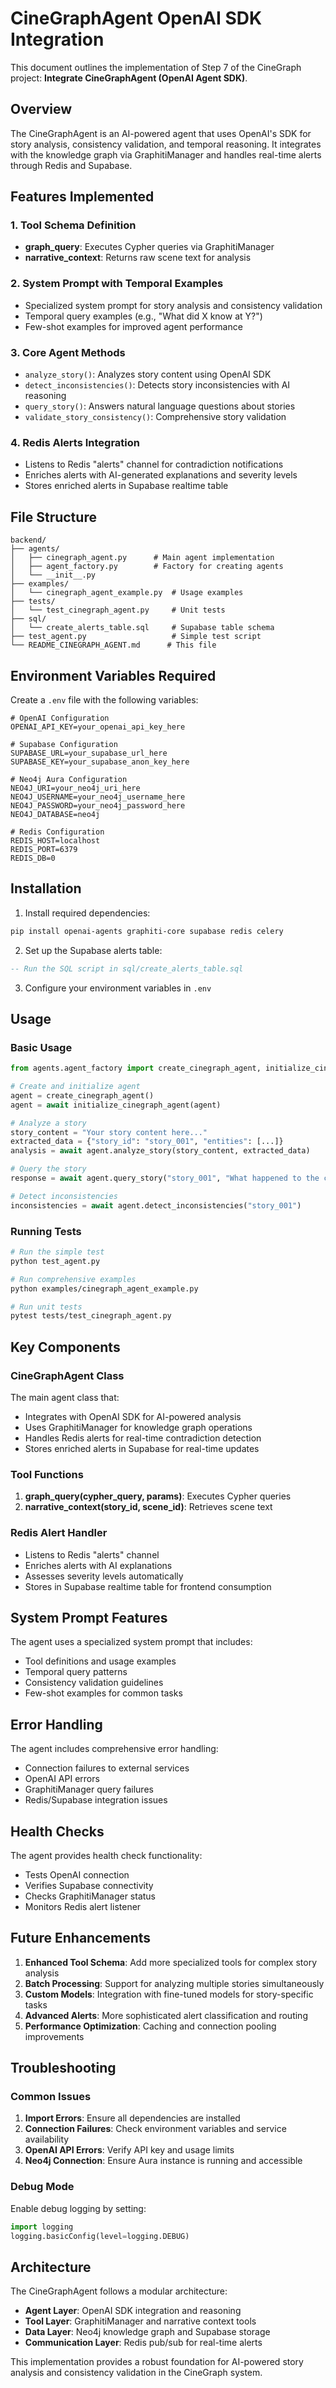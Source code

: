 # CineGraphAgent OpenAI SDK Integration

This document outlines the implementation of Step 7 of the CineGraph project: **Integrate CineGraphAgent (OpenAI Agent SDK)**.

## Overview

The CineGraphAgent is an AI-powered agent that uses OpenAI's SDK for story analysis, consistency validation, and temporal reasoning. It integrates with the knowledge graph via GraphitiManager and handles real-time alerts through Redis and Supabase.

## Features Implemented

### 1. Tool Schema Definition
- **graph_query**: Executes Cypher queries via GraphitiManager
- **narrative_context**: Returns raw scene text for analysis

### 2. System Prompt with Temporal Examples
- Specialized system prompt for story analysis and consistency validation
- Temporal query examples (e.g., "What did X know at Y?")
- Few-shot examples for improved agent performance

### 3. Core Agent Methods
- `analyze_story()`: Analyzes story content using OpenAI SDK
- `detect_inconsistencies()`: Detects story inconsistencies with AI reasoning
- `query_story()`: Answers natural language questions about stories
- `validate_story_consistency()`: Comprehensive story validation

### 4. Redis Alerts Integration
- Listens to Redis "alerts" channel for contradiction notifications
- Enriches alerts with AI-generated explanations and severity levels
- Stores enriched alerts in Supabase realtime table

## File Structure

```
backend/
├── agents/
│   ├── cinegraph_agent.py      # Main agent implementation
│   ├── agent_factory.py        # Factory for creating agents
│   └── __init__.py
├── examples/
│   └── cinegraph_agent_example.py  # Usage examples
├── tests/
│   └── test_cinegraph_agent.py     # Unit tests
├── sql/
│   └── create_alerts_table.sql     # Supabase table schema
├── test_agent.py                   # Simple test script
└── README_CINEGRAPH_AGENT.md      # This file
```

## Environment Variables Required

Create a `.env` file with the following variables:

```env
# OpenAI Configuration
OPENAI_API_KEY=your_openai_api_key_here

# Supabase Configuration
SUPABASE_URL=your_supabase_url_here
SUPABASE_KEY=your_supabase_anon_key_here

# Neo4j Aura Configuration
NEO4J_URI=your_neo4j_uri_here
NEO4J_USERNAME=your_neo4j_username_here
NEO4J_PASSWORD=your_neo4j_password_here
NEO4J_DATABASE=neo4j

# Redis Configuration
REDIS_HOST=localhost
REDIS_PORT=6379
REDIS_DB=0
```

## Installation

1. Install required dependencies:
```bash
pip install openai-agents graphiti-core supabase redis celery
```

2. Set up the Supabase alerts table:
```sql
-- Run the SQL script in sql/create_alerts_table.sql
```

3. Configure your environment variables in `.env`

## Usage

### Basic Usage

```python
from agents.agent_factory import create_cinegraph_agent, initialize_cinegraph_agent

# Create and initialize agent
agent = create_cinegraph_agent()
agent = await initialize_cinegraph_agent(agent)

# Analyze a story
story_content = "Your story content here..."
extracted_data = {"story_id": "story_001", "entities": [...]}
analysis = await agent.analyze_story(story_content, extracted_data)

# Query the story
response = await agent.query_story("story_001", "What happened to the character?")

# Detect inconsistencies
inconsistencies = await agent.detect_inconsistencies("story_001")
```

### Running Tests

```bash
# Run the simple test
python test_agent.py

# Run comprehensive examples
python examples/cinegraph_agent_example.py

# Run unit tests
pytest tests/test_cinegraph_agent.py
```

## Key Components

### CineGraphAgent Class

The main agent class that:
- Integrates with OpenAI SDK for AI-powered analysis
- Uses GraphitiManager for knowledge graph operations
- Handles Redis alerts for real-time contradiction detection
- Stores enriched alerts in Supabase for real-time updates

### Tool Functions

1. **graph_query(cypher_query, params)**: Executes Cypher queries
2. **narrative_context(story_id, scene_id)**: Retrieves scene text

### Redis Alert Handler

- Listens to Redis "alerts" channel
- Enriches alerts with AI explanations
- Assesses severity levels automatically
- Stores in Supabase realtime table for frontend consumption

## System Prompt Features

The agent uses a specialized system prompt that includes:
- Tool definitions and usage examples
- Temporal query patterns
- Consistency validation guidelines
- Few-shot examples for common tasks

## Error Handling

The agent includes comprehensive error handling:
- Connection failures to external services
- OpenAI API errors
- GraphitiManager query failures
- Redis/Supabase integration issues

## Health Checks

The agent provides health check functionality:
- Tests OpenAI connection
- Verifies Supabase connectivity
- Checks GraphitiManager status
- Monitors Redis alert listener

## Future Enhancements

1. **Enhanced Tool Schema**: Add more specialized tools for complex story analysis
2. **Batch Processing**: Support for analyzing multiple stories simultaneously
3. **Custom Models**: Integration with fine-tuned models for story-specific tasks
4. **Advanced Alerts**: More sophisticated alert classification and routing
5. **Performance Optimization**: Caching and connection pooling improvements

## Troubleshooting

### Common Issues

1. **Import Errors**: Ensure all dependencies are installed
2. **Connection Failures**: Check environment variables and service availability
3. **OpenAI API Errors**: Verify API key and usage limits
4. **Neo4j Connection**: Ensure Aura instance is running and accessible

### Debug Mode

Enable debug logging by setting:
```python
import logging
logging.basicConfig(level=logging.DEBUG)
```

## Architecture

The CineGraphAgent follows a modular architecture:
- **Agent Layer**: OpenAI SDK integration and reasoning
- **Tool Layer**: GraphitiManager and narrative context tools
- **Data Layer**: Neo4j knowledge graph and Supabase storage
- **Communication Layer**: Redis pub/sub for real-time alerts

This implementation provides a robust foundation for AI-powered story analysis and consistency validation in the CineGraph system.
